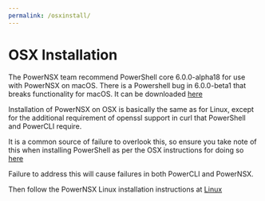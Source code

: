 ```yaml
---
permalink: /osxinstall/
---
```


# OSX Installation

The PowerNSX team recommend PowerShell core 6.0.0-alpha18 for use with PowerNSX on macOS. There is a Powershell bug in 6.0.0-beta1 that breaks functionality for macOS. It can be downloaded [here](https://github.com/PowerShell/PowerShell/releases/tag/v6.0.0-alpha.18)

Installation of PowerNSX on OSX is basically the same as for Linux, except for the additional requirement of openssl support in curl that PowerShell and PowerCLI require.

It is a common source of failure to overlook this, so ensure you take note of this when installing PowerShell as per the OSX instructions for doing so [here](https://github.com/PowerShell/PowerShell/blob/master/docs/installation/linux.md#macos-1011)

Failure to address this will cause failures in both PowerCLI and PowerNSX.

Then follow the PowerNSX Linux installation instructions at [Linux](/linuxinstall/)